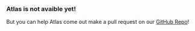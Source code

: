 ### Atlas is not avaible yet!
But you can help Atlas come out make a pull request on our [GitHub Repo]()!